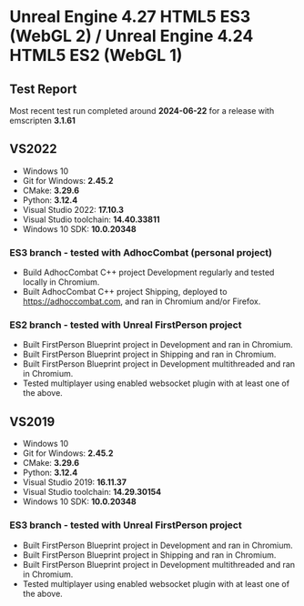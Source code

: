 # Unreal Engine 4.27 HTML5 ES3 (WebGL 2) / Unreal Engine 4.24 HTML5 ES2 (WebGL 1)

## Test Report

Most recent test run completed around **2024-06-22** for a release with emscripten **3.1.61**

## VS2022

- Windows 10
- Git for Windows: **2.45.2**
- CMake: **3.29.6**
- Python: **3.12.4**
- Visual Studio 2022: **17.10.3**
- Visual Studio toolchain: **14.40.33811**
- Windows 10 SDK: **10.0.20348**

### ES3 branch - tested with AdhocCombat (personal project)

- Build AdhocCombat C++ project Development regularly and tested locally in Chromium.
- Built AdhocCombat C++ project Shipping, deployed to https://adhoccombat.com, and ran in Chromium and/or Firefox.

### ES2 branch - tested with Unreal FirstPerson project

- Built FirstPerson Blueprint project in Development and ran in Chromium.
- Built FirstPerson Blueprint project in Shipping and ran in Chromium.
- Built FirstPerson Blueprint project in Development multithreaded and ran in Chromium.
- Tested multiplayer using enabled websocket plugin with at least one of the above.

## VS2019

- Windows 10
- Git for Windows: **2.45.2**
- CMake: **3.29.6**
- Python: **3.12.4**
- Visual Studio 2019: **16.11.37**
- Visual Studio toolchain: **14.29.30154**
- Windows 10 SDK: **10.0.20348**

### ES3 branch - tested with Unreal FirstPerson project

- Built FirstPerson Blueprint project in Development and ran in Chromium.
- Built FirstPerson Blueprint project in Shipping and ran in Chromium.
- Built FirstPerson Blueprint project in Development multithreaded and ran in Chromium.
- Tested multiplayer using enabled websocket plugin with at least one of the above.